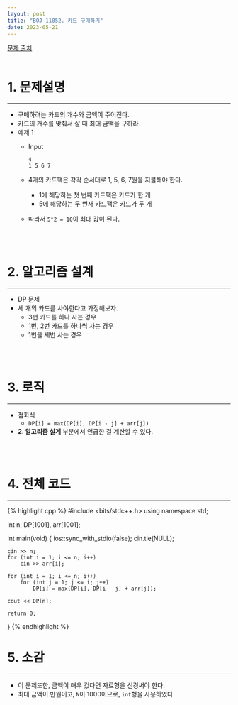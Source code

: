 ```yaml
---
layout: post
title: "BOJ 11052. 카드 구매하기"
date: 2023-05-21
---
```


[문제 출처](https://www.acmicpc.net/problem/11052) <br/><br/>

# 1. 문제설명
<hr>

- 구매하려는 카드의 개수와 금액이 주어진다.
- 카드의 개수를 맞춰서 살 때 최대 금액을 구하라
- 예제 1
  - Input
    
	```text
	4
	1 5 6 7
	```

  - 4개의 카드팩은 각각 순서대로 1, 5, 6, 7원을 지불해야 한다.
    - 1에 해당하는 첫 번째 카드팩은 카드가 한 개
    - 5에 해당하는 두 번재 카드팩은 카드가 두 개
  - 따라서 `5*2 = 10`이 최대 값이 된다.


<br/><br/>

# 2. 알고리즘 설계
<hr>

- DP 문제
- 세 개의 카드를 사야한다고 가정해보자.
  - 3번 카드를 하나 사는 경우
  - 1번, 2번 카드를 하나씩 사는 경우
  - 1번을 세번 사는 경우


<br/><br/>

# 3. 로직
<hr>

- 점화식
  - `DP[i] = max(DP[i], DP[i - j] + arr[j])`
- **2. 알고리즘 설계** 부분에서 언급한 걸 계산할 수 있다.


<br/><br/>

# 4. 전체 코드
<hr>

{% highlight cpp %}
#include <bits/stdc++.h>
using namespace std;

int n, DP[1001], arr[1001];

int main(void)
{
	ios::sync_with_stdio(false);
	cin.tie(NULL);

	cin >> n;
	for (int i = 1; i <= n; i++)
		cin >> arr[i];

	for (int i = 1; i <= n; i++)
		for (int j = 1; j <= i; j++)
			DP[i] = max(DP[i], DP[i - j] + arr[j]);

	cout << DP[n];

	return 0;
}
{% endhighlight %}


# 5. 소감
<hr>

- 이 문제또한, 금액이 매우 컸다면 자료형을 신경써야 한다.
- 최대 금액이 만원이고, `N`이 1000이므로, `int`형을 사용하였다.